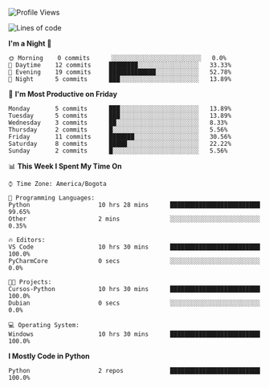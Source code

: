 <!--START_SECTION:waka-->
![Profile Views](http://img.shields.io/badge/Profile%20Views-6-blue)

![Lines of code](https://img.shields.io/badge/From%20Hello%20World%20I%27ve%20Written-3021%20lines%20of%20code-blue)

**I'm a Night 🦉** 

```text
🌞 Morning    0 commits      ░░░░░░░░░░░░░░░░░░░░░░░░░   0.0% 
🌆 Daytime    12 commits     ████████░░░░░░░░░░░░░░░░░   33.33% 
🌃 Evening    19 commits     █████████████░░░░░░░░░░░░   52.78% 
🌙 Night      5 commits      ███░░░░░░░░░░░░░░░░░░░░░░   13.89%

```
📅 **I'm Most Productive on Friday** 

```text
Monday       5 commits      ███░░░░░░░░░░░░░░░░░░░░░░   13.89% 
Tuesday      5 commits      ███░░░░░░░░░░░░░░░░░░░░░░   13.89% 
Wednesday    3 commits      ██░░░░░░░░░░░░░░░░░░░░░░░   8.33% 
Thursday     2 commits      █░░░░░░░░░░░░░░░░░░░░░░░░   5.56% 
Friday       11 commits     ███████░░░░░░░░░░░░░░░░░░   30.56% 
Saturday     8 commits      █████░░░░░░░░░░░░░░░░░░░░   22.22% 
Sunday       2 commits      █░░░░░░░░░░░░░░░░░░░░░░░░   5.56%

```


📊 **This Week I Spent My Time On** 

```text
⌚︎ Time Zone: America/Bogota

💬 Programming Languages: 
Python                   10 hrs 28 mins      █████████████████████████   99.65% 
Other                    2 mins              ░░░░░░░░░░░░░░░░░░░░░░░░░   0.35%

🔥 Editors: 
VS Code                  10 hrs 30 mins      █████████████████████████   100.0% 
PyCharmCore              0 secs              ░░░░░░░░░░░░░░░░░░░░░░░░░   0.0%

🐱‍💻 Projects: 
Cursos-Python            10 hrs 30 mins      █████████████████████████   100.0% 
Dubian                   0 secs              ░░░░░░░░░░░░░░░░░░░░░░░░░   0.0%

💻 Operating System: 
Windows                  10 hrs 30 mins      █████████████████████████   100.0%

```

**I Mostly Code in Python** 

```text
Python                   2 repos             █████████████████████████   100.0%

```



<!--END_SECTION:waka-->
